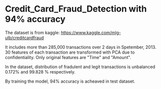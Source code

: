 # Credit_Card_Fraud_Detection with 94% accuracy

The dataset is from kaggle: https://www.kaggle.com/mlg-ulb/creditcardfraud

It includes more than 285,000 transactions over 2 days in Spetember, 2013. 30 features of each transaction are transformed with PCA due to confidentiality. Only original features are "Time" and "Amount".

In the dataset, distribution of fradulent and legit transactions is unbalanced 0.172% and 99.828 % respectively.

By training the model, 94% accuracy is acheaved in test dataset.
